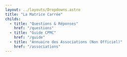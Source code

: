 ```yaml
---
layout: ../layouts/Dropdowns.astro
title: "La Matrice Carrée"
childs:
  - title: "Questions & Réponses"
    href: "/questions"
  - title: "Guide CPMC"
    href: "/guide"
  - title: "Annuaire des Associations (Non Officiel)"
    href: "/associations"
---
```

